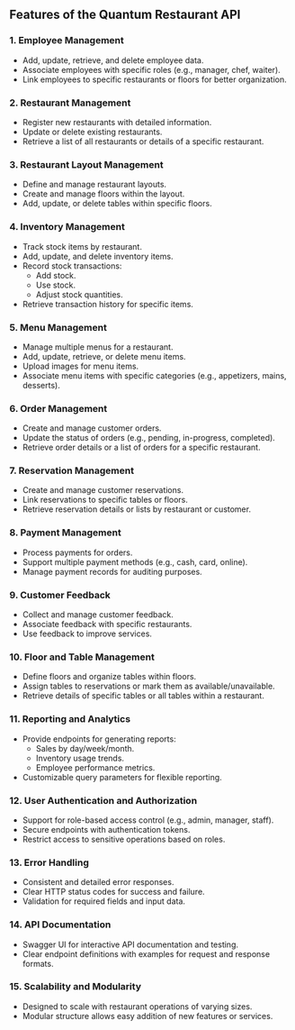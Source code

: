 ## Features of the Quantum Restaurant API

### 1. Employee Management
- Add, update, retrieve, and delete employee data.
- Associate employees with specific roles (e.g., manager, chef, waiter).
- Link employees to specific restaurants or floors for better organization.

### 2. Restaurant Management
- Register new restaurants with detailed information.
- Update or delete existing restaurants.
- Retrieve a list of all restaurants or details of a specific restaurant.

### 3. Restaurant Layout Management
- Define and manage restaurant layouts.
- Create and manage floors within the layout.
- Add, update, or delete tables within specific floors.

### 4. Inventory Management
- Track stock items by restaurant.
- Add, update, and delete inventory items.
- Record stock transactions:
    - Add stock.
    - Use stock.
    - Adjust stock quantities.
- Retrieve transaction history for specific items.

### 5. Menu Management
- Manage multiple menus for a restaurant.
- Add, update, retrieve, or delete menu items.
- Upload images for menu items.
- Associate menu items with specific categories (e.g., appetizers, mains, desserts).

### 6. Order Management
- Create and manage customer orders.
- Update the status of orders (e.g., pending, in-progress, completed).
- Retrieve order details or a list of orders for a specific restaurant.

### 7. Reservation Management
- Create and manage customer reservations.
- Link reservations to specific tables or floors.
- Retrieve reservation details or lists by restaurant or customer.

### 8. Payment Management
- Process payments for orders.
- Support multiple payment methods (e.g., cash, card, online).
- Manage payment records for auditing purposes.

### 9. Customer Feedback
- Collect and manage customer feedback.
- Associate feedback with specific restaurants.
- Use feedback to improve services.

### 10. Floor and Table Management
- Define floors and organize tables within floors.
- Assign tables to reservations or mark them as available/unavailable.
- Retrieve details of specific tables or all tables within a restaurant.

### 11. Reporting and Analytics
- Provide endpoints for generating reports:
    - Sales by day/week/month.
    - Inventory usage trends.
    - Employee performance metrics.
- Customizable query parameters for flexible reporting.

### 12. User Authentication and Authorization
- Support for role-based access control (e.g., admin, manager, staff).
- Secure endpoints with authentication tokens.
- Restrict access to sensitive operations based on roles.

### 13. Error Handling
- Consistent and detailed error responses.
- Clear HTTP status codes for success and failure.
- Validation for required fields and input data.

### 14. API Documentation
- Swagger UI for interactive API documentation and testing.
- Clear endpoint definitions with examples for request and response formats.

### 15. Scalability and Modularity
- Designed to scale with restaurant operations of varying sizes.
- Modular structure allows easy addition of new features or services.

